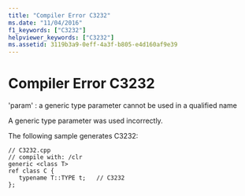 ```yaml
---
title: "Compiler Error C3232"
ms.date: "11/04/2016"
f1_keywords: ["C3232"]
helpviewer_keywords: ["C3232"]
ms.assetid: 3119b3a9-0eff-4a3f-b805-e4d160af9e39
---
```

# Compiler Error C3232

'param' : a generic type parameter cannot be used in a qualified name

A generic type parameter was used incorrectly.

The following sample generates C3232:

```
// C3232.cpp
// compile with: /clr
generic <class T>
ref class C {
   typename T::TYPE t;   // C3232
};
```